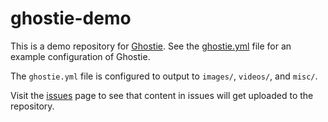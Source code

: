 # ghostie-demo
This is a demo repository for [Ghostie](https://github.com/TheBlocks/ghostie).
See the [ghostie.yml](https://github.com/TheBlocks/ghostie-demo/blob/main/.github/workflows/ghostie.yml)
file for an example configuration of Ghostie.

The `ghostie.yml` file is configured to output to `images/`, `videos/`, and `misc/`.

Visit the [issues](https://github.com/TheBlocks/ghostie-demo/issues) page to see that content in issues
will get uploaded to the repository.
